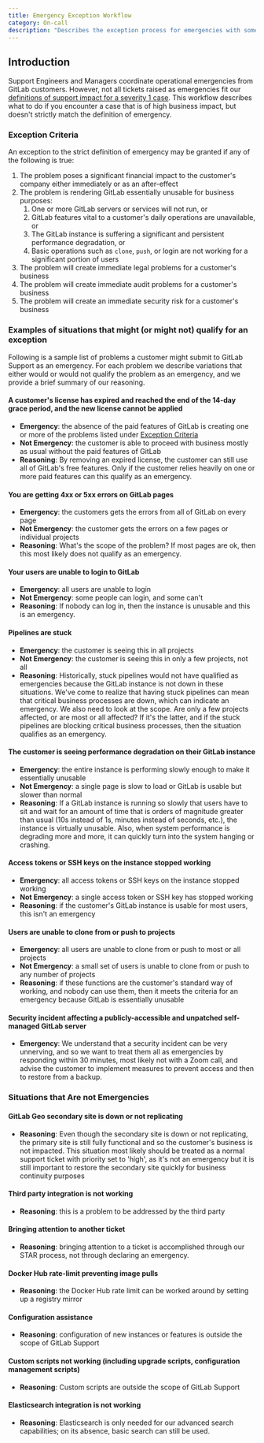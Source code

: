 ```yaml
---
title: Emergency Exception Workflow
category: On-call
description: "Describes the exception process for emergencies with some examples"
---
```


## Introduction

Support Engineers and Managers coordinate operational emergencies from GitLab customers. However, not all tickets raised as emergencies
fit our [definitions of support impact for a severity 1 case](https://about.gitlab.com/support/definitions/#severity-1). This workflow
describes what to do if you encounter a case that is of high business impact, but doesn't strictly match the definition of emergency.

### Exception Criteria

An exception to the strict definition of emergency may be granted if any of the following is true:

1. The problem poses a significant financial impact to the customer's company either immediately or as an after-effect
1. The problem is rendering GitLab essentially unusable for business purposes:
    1. One or more GitLab servers or services will not run, or
    1. GitLab features vital to a customer's daily operations are unavailable, or
    1. The GitLab instance is suffering a significant and persistent performance degradation, or
    1. Basic operations such as `clone`, `push`, or login are not working for a significant portion of users
1. The problem will create immediate legal problems for a customer's business
1. The problem will create immediate audit problems for a customer's business
1. The problem will create an immediate security risk for a customer's business

### Examples of situations that might (or might not) qualify for an exception

Following is a sample list of problems a customer might submit to GitLab Support as an emergency. For each problem we describe variations that either would or would not qualify the problem as an emergency, and we provide a brief summary of our reasoning.

#### A customer's license has expired and reached the end of the 14-day grace period, and the new license cannot be applied

- **Emergency**:  the absence of the paid features of GitLab is creating one or more of the problems listed under [Exception Criteria](#exception-criteria)
- **Not Emergency**:  the customer is able to proceed with business mostly as usual without the paid features of GitLab
- **Reasoning**:  By removing an expired license, the customer can still use all of GitLab's free features. Only if the customer relies heavily on one or more paid features can this qualify as an emergency.

#### You are getting 4xx or 5xx errors on GitLab pages

- **Emergency**:  the customers gets the errors from all of GitLab on every page
- **Not Emergency**:  the customer gets the errors on a few pages or individual projects
- **Reasoning**:  What's the scope of the problem? If most pages are ok, then this most likely does not qualify as an emergency.

#### Your users are unable to login to GitLab

- **Emergency**:  all users are unable to login
- **Not Emergency**:  some people can login, and some can't
- **Reasoning**:  If nobody can log in, then the instance is unusable and this is an emergency.

#### Pipelines are stuck

- **Emergency**:  the customer is seeing this in all projects
- **Not Emergency**:  the customer is seeing this in only a few projects, not all
- **Reasoning**:  Historically, stuck pipelines would not have qualified as emergencies because the GitLab instance is not down in these situations. We've come to realize that having stuck pipelines can mean that critical business processes are down, which can indicate an emergency. We also need to look at the scope. Are only a few projects affected, or are most or all affected? If it's the latter, and if the stuck pipelines are blocking critical business processes, then the situation qualifies as an emergency.

#### The customer is seeing performance degradation on their GitLab instance

- **Emergency**:  the entire instance is performing slowly enough to make it essentially unusable
- **Not Emergency**:  a single page is slow to load or GitLab is usable but slower than normal
- **Reasoning**:  If a GitLab instance is running so slowly that users have to sit and wait for an amount of time that is orders of magnitude greater than usual (10s instead of 1s, minutes instead of seconds, etc.), the instance is virtually unusable. Also, when system performance is degrading more and more, it can quickly turn into the system hanging or crashing.

#### Access tokens or SSH keys on the instance stopped working

- **Emergency**:  all access tokens or SSH keys on the instance stopped working
- **Not Emergency**:  a single access token or SSH key has stopped working
- **Reasoning**:  if the customer's GitLab instance is usable for most users, this isn't an emergency

#### Users are unable to clone from or push to projects

- **Emergency**:  all users are unable to clone from or push to most or all projects
- **Not Emergency**:  a small set of users is unable to clone from or push to any number of projects
- **Reasoning**:  if these functions are the customer's standard way of working, and nobody can use them, then it meets the criteria for an emergency because GitLab is essentially unusable

#### Security incident affecting a publicly-accessible and unpatched self-managed GitLab server

- **Emergency**:  We understand that a security incident can be very unnerving, and so we want to treat them all as emergencies by responding within 30 minutes, most likely not with a Zoom call, and advise the customer to implement measures to prevent access and then to restore from a backup.

### Situations that Are not Emergencies

#### GitLab Geo secondary site is down or not replicating

- **Reasoning**:  Even though the secondary site is down or not replicating, the primary site is still fully functional and so the customer's business is not impacted. This situation most likely should be treated as a normal support ticket with priority set to 'high', as it's not an emergency but it is still important to restore the secondary site quickly for business continuity purposes

#### Third party integration is not working

- **Reasoning**:  this is a problem to be addressed by the third party

#### Bringing attention to another ticket

- **Reasoning**:  bringing attention to a ticket is accomplished through our STAR process, not through declaring an emergency.

#### Docker Hub rate-limit preventing image pulls

- **Reasoning**:  the Docker Hub rate limit can be worked around by setting up a registry mirror

#### Configuration assistance

- **Reasoning**:  configuration of new instances or features is outside the scope of GitLab Support

#### Custom scripts not working (including upgrade scripts, configuration management scripts)

- **Reasoning**:  Custom scripts are outside the scope of GitLab Support

#### Elasticsearch integration is not working

- **Reasoning**:  Elasticsearch is only needed for our advanced search capabilities; on its absence, basic search can still be used.
